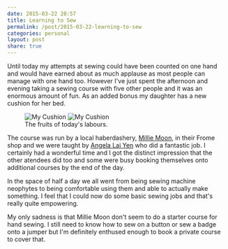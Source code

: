 ```yaml
---
date: 2015-03-22 20:57
title: Learning to Sew
permalink: /post/2015-03-22-learning-to-sew
categories: personal
layout: post
share: true
---
```


Until today my attempts at sewing could have been counted on one hand and would have earned about as much applause as most people can manage with one hand too. However I've just spent the afternoon and evening taking a sewing course with five other people and it was an enormous amount of fun. As an added bonus my daughter has a new cushion for her bed.

<figure class="half">
	<img src="{{ site.url }}/images/2015-03-22-learning-to-sew-01.jpg" alt="My Cushion">
	<img src="{{ site.url }}/images/2015-03-22-learning-to-sew-02.jpg" alt="My Cushion">
	<figcaption>The fruits of today's labours.</figcaption>
</figure>

 The course was run by a local haberdashery, [Millie Moon](http://milliemoonshop.co.uk), in their Frome shop and we were taught by [Angela Lai Yen](http://milliemoonshop.blogspot.co.uk/2011/11/introducing-angela-lai-yen.html) who did a fantastic job. I certainly had a wonderful time and I got the distinct impression that the other atendees did too and some were busy booking themselves onto additional courses by the end of the day.
 
 In the space of half a day we all went from being sewing machine neophytes to being comfortable using them and able to actually make something. I feel that I could now do some basic sewing jobs and that's really quite empowering.
 
 My only sadness is that Millie Moon don't seem to do a starter course for hand sewing. I still need to know how to sew on a button or sew a badge onto a jumper but I'm definitely enthused enough to book a private course to cover that.